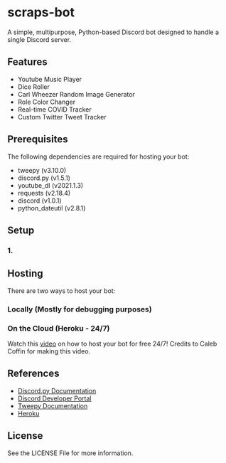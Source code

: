 # scraps-bot
A simple, multipurpose, Python-based Discord bot designed to handle a single Discord server.

## Features
* Youtube Music Player
* Dice Roller
* Carl Wheezer Random Image Generator
* Role Color Changer
* Real-time COVID Tracker
* Custom Twitter Tweet Tracker

## Prerequisites
The following dependencies are required for hosting your bot:
* tweepy (v3.10.0)
* discord.py (v1.5.1)
* youtube_dl (v2021.1.3)
* requests (v2.18.4)
* discord (v1.0.1)
* python_dateutil (v2.8.1)

## Setup
### 1. 

## Hosting
There are two ways to host your bot:
### Locally (Mostly for debugging purposes)


### On the Cloud (Heroku - 24/7)
Watch this [video](https://youtu.be/wXn2iIGgHuU) on how to host your bot for free 24/7! 
Credits to Caleb Coffin for making this video.

## References
* [Discord.py Documentation](https://discordpy.readthedocs.io/en/latest/#)
* [Discord Developer Portal](https://discord.com/developers/)
* [Tweepy Documentation](https://docs.tweepy.org/en/latest/)
* [Heroku](https://www.heroku.com/)

## License
See the LICENSE File for more information.